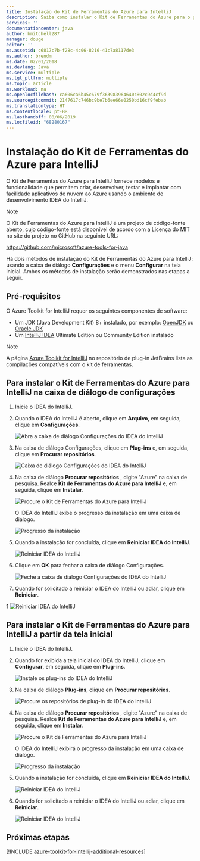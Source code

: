 ```yaml
---
title: Instalação do Kit de Ferramentas do Azure para IntelliJ
description: Saiba como instalar o Kit de Ferramentas do Azure para o plug-in IntelliJ para criar e implantar aplicativos de nuvem no Azure.
services: ''
documentationcenter: java
author: bmitchell287
manager: douge
editor: ''
ms.assetid: c6817c7b-f28c-4c06-8216-41c7a8117de3
ms.author: brendm
ms.date: 02/01/2018
ms.devlang: Java
ms.service: multiple
ms.tgt_pltfrm: multiple
ms.topic: article
ms.workload: na
ms.openlocfilehash: ca606ca6b45c679f363983964640c802c9d4cf9d
ms.sourcegitcommit: 2147617c746bc9be7b6ee66e0250bd16cf9febab
ms.translationtype: HT
ms.contentlocale: pt-BR
ms.lasthandoff: 08/06/2019
ms.locfileid: "68280167"
---
```

# <a name="installing-the-azure-toolkit-for-intellij"></a>Instalação do Kit de Ferramentas do Azure para IntelliJ

O Kit de Ferramentas do Azure para IntelliJ fornece modelos e funcionalidade que permitem criar, desenvolver, testar e implantar com facilidade aplicativos de nuvem ao Azure usando o ambiente de desenvolvimento IDEA do IntelliJ.

> [!NOTE] 
> 
> O Kit de Ferramentas do Azure para IntelliJ é um projeto de código-fonte aberto, cujo código-fonte está disponível de acordo com a Licença do MIT no site do projeto no GitHub na seguinte URL: 
> 
> <https://github.com/microsoft/azure-tools-for-java> 
> 

Há dois métodos de instalação do Kit de Ferramentas do Azure para IntelliJ: usando a caixa de diálogo **Configurações** e o menu **Configurar** na tela inicial. Ambos os métodos de instalação serão demonstrados nas etapas a seguir.

## <a name="prerequisites"></a>Pré-requisitos

O Azure Toolkit for IntelliJ requer os seguintes componentes de software:

* Um JDK (Java Development Kit) 8+ instalado, por exemplo: [OpenJDK](https://openjdk.java.net/) ou [Oracle JDK](https://www.oracle.com/technetwork/java/javase/downloads/index.html)
* Um [IntelliJ IDEA](https://www.jetbrains.com/idea/download/) Ultimate Edition ou Community Edition instalado

> [!NOTE]
> 
> A página [Azure Toolkit for IntelliJ](https://plugins.jetbrains.com/plugin/8053) no repositório de plug-in JetBrains lista as compilações compatíveis com o kit de ferramentas.
> 

<!--
> [!IMPORTANT]
> 
> If you are using the Azure Toolkit for IntelliJ on Windows, the toolkit requires installing the Azure SDK 2.9.6 or later in order to use the Azure emulator. You have two options for installing the Azure SDK:
> 
> * You can download and install the Azure SDK by using the [Web Platform Installer (WebPI)](http://go.microsoft.com/fwlink/?LinkID=252838).
> * If you do not have the Azure SDK installed when you create your first Azure deployment project, you will be prompted to automatically download install the requisite version of the Azure SDK.
> 
> Note that the Azure SDK is only required on Windows.
> 
-->


## <a name="to-install-the-azure-toolkit-for-intellij-from-the-settings-dialog-box"></a>Para instalar o Kit de Ferramentas do Azure para IntelliJ na caixa de diálogo de configurações

1. Inicie o IDEA do IntelliJ.

1. Quando o IDEA do IntelliJ é aberto, clique em **Arquivo**, em seguida, clique em **Configurações**.
   
   ![Abra a caixa de diálogo Configurações do IDEA do IntelliJ][01a]

1. Na caixa de diálogo Configurações, clique em **Plug-ins** e, em seguida, clique em **Procurar repositórios**.
   
   ![Caixa de diálogo Configurações do IDEA do IntelliJ][02a]

1. Na caixa de diálogo **Procurar repositórios** , digite "Azure" na caixa de pesquisa. Realce **Kit de Ferramentas do Azure para IntelliJ** e, em seguida, clique em **Instalar**.
   
   ![Procure o Kit de Ferramentas do Azure para IntelliJ][03]
   
   O IDEA do IntelliJ exibe o progresso da instalação em uma caixa de diálogo.
   
   ![Progresso da instalação][04]

1. Quando a instalação for concluída, clique em **Reiniciar IDEA do IntelliJ**.
   
   ![Reiniciar IDEA do IntelliJ][05]

1. Clique em **OK** para fechar a caixa de diálogo Configurações.
   
   ![Feche a caixa de diálogo Configurações do IDEA do IntelliJ][06]

1. Quando for solicitado a reiniciar o IDEA do IntelliJ ou adiar, clique em **Reiniciar**.
   
1   ![Reiniciar IDEA do IntelliJ][07]

## <a name="to-install-the-azure-toolkit-for-intellij-from-the-start-screen"></a>Para instalar o Kit de Ferramentas do Azure para IntelliJ a partir da tela inicial

1. Inicie o IDEA do IntelliJ.

1. Quando for exibida a tela inicial do IDEA do IntelliJ, clique em **Configurar**, em seguida, clique em **Plug-ins**.
   
   ![Instale os plug-ins do IDEA do IntelliJ][01b]

1. Na caixa de diálogo **Plug-ins**, clique em **Procurar repositórios**.
   
   ![Procure os repositórios de plug-in do IDEA do IntelliJ][02b]

1. Na caixa de diálogo **Procurar repositórios** , digite "Azure" na caixa de pesquisa. Realce **Kit de Ferramentas do Azure para IntelliJ** e, em seguida, clique em **Instalar**.
   
   ![Procure o Kit de Ferramentas do Azure para IntelliJ][03]
   
   O IDEA do IntelliJ exibirá o progresso da instalação em uma caixa de diálogo.
   
   ![Progresso da instalação][04]

1. Quando a instalação for concluída, clique em **Reiniciar IDEA do IntelliJ**.
   
   ![Reiniciar IDEA do IntelliJ][05]

1. Quando for solicitado a reiniciar o IDEA do IntelliJ ou adiar, clique em **Reiniciar**.
   
   ![Reiniciar IDEA do IntelliJ][07]

## <a name="next-steps"></a>Próximas etapas

[!INCLUDE [azure-toolkit-for-intellij-additional-resources](../includes/azure-toolkit-for-intellij-additional-resources.md)]

<!-- URL List -->

<!-- IMG List -->

[01a]: media/azure-toolkit-for-intellij-installation/01-intellij-file-settings.png
[01b]: media/azure-toolkit-for-intellij-installation/01-intellij-configure-dropdown.png
[02a]: media/azure-toolkit-for-intellij-installation/02-intellij-settings-dialog.png
[02b]: media/azure-toolkit-for-intellij-installation/02-intellij-plugins-dialog.png
[03]: media/azure-toolkit-for-intellij-installation/03-intellij-browse-repositories.png
[04]: media/azure-toolkit-for-intellij-installation/04-install-progress.png
[05]: media/azure-toolkit-for-intellij-installation/05-restart-intellij.png
[06]: media/azure-toolkit-for-intellij-installation/06-intellij-settings-dialog.png
[07]: media/azure-toolkit-for-intellij-installation/07-restart-intellij.png
